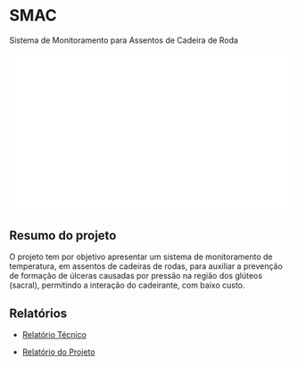 # SMAC

Sistema de Monitoramento para Assentos de Cadeira de Roda

![Ilustrativo](./src/SMAC.png) 

## Resumo do projeto

O projeto tem por objetivo apresentar um sistema de monitoramento de temperatura, em assentos de cadeiras de rodas, para auxiliar a prevenção de formação de úlceras causadas por pressão na região dos glúteos (sacral), permitindo a interação do cadeirante, com baixo custo.

## Relatórios

- [Relatório Técnico](./tecnico/)

- [Relatório do Projeto](./projeto/)

